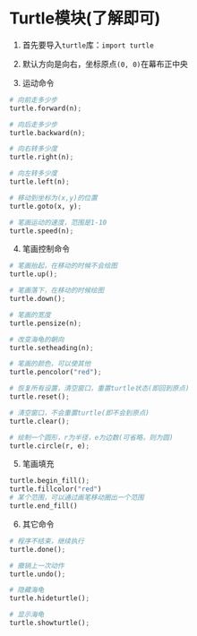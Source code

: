 # Turtle模块(了解即可)

1. 首先要导入`turtle`库：`import turtle`
   
2. 默认方向是向右，坐标原点`(0, 0)`在幕布正中央

3. 运动命令
```python
# 向前走多少步
turtle.forward(n);

# 向后走多少步
turtle.backward(n);

# 向右转多少度
turtle.right(n);

# 向左转多少度
turtle.left(n);

# 移动到坐标为(x,y)的位置
turtle.goto(x, y);

# 笔画运动的速度，范围是1-10
turtle.speed(n);
```

4. 笔画控制命令
```python
# 笔画抬起，在移动的时候不会绘图
turtle.up();

# 笔画落下，在移动的时候绘图
turtle.down();

# 笔画的宽度
turtle.pensize(n);

# 改变海龟的朝向
turtle.setheading(n);

# 笔画的颜色，可以使其他
turtle.pencolor("red");

# 恢复所有设置，清空窗口，重置turtle状态(即回到原点)
turtle.reset();

# 清空窗口，不会重置turtle(即不会到原点)
turtle.clear();

# 绘制一个圆形，r为半径，e为边数(可省略，则为圆)
turtle.circle(r, e);
```

5. 笔画填充
```python
turtle.begin_fill();
turtle.fillcolor("red")
# 某个范围，可以通过画笔移动圈出一个范围
turtle.end_fill()
```

6. 其它命令
```python
# 程序不结束，继续执行
turtle.done();

# 撤销上一次动作
turtle.undo();

# 隐藏海龟
turtle.hideturtle();

# 显示海龟
turtle.showturtle();
```







